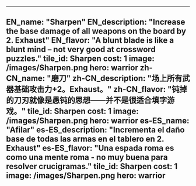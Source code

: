 ---

EN_name: "Sharpen"
EN_description: "Increase the base damage of all weapons on the board by 2. Exhaust"
EN_flavor: "A blunt blade is like a blunt mind – not very good at crossword puzzles."
tile_id: Sharpen
cost: 1
image: /images/Sharpen.png
hero: warrior
zh-CN_name: "磨刀"
zh-CN_description: "场上所有武器基础攻击力+2。Exhaust。"
zh-CN_flavor: "钝掉的刀刃就像是愚钝的思想——并不是很适合填字游戏。"
tile_id: Sharpen
cost: 1
image: /images/Sharpen.png
hero: warrior
es-ES_name: "Afilar"
es-ES_description: "Incrementa el daño base de todas las armas en el tablero en 2. Exhaust"
es-ES_flavor: "Una espada roma es como una mente roma - no muy buena para resolver crucigramas."
tile_id: Sharpen
cost: 1
image: /images/Sharpen.png
hero: warrior
---
